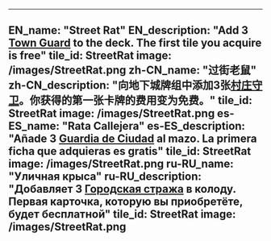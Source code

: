 ---

EN_name: "Street Rat"
EN_description: "Add 3 <a href = '../en/monsters#RoyalGuard'>Town Guard</a> to the deck. The first tile you acquire is free"
tile_id: StreetRat
image: /images/StreetRat.png
zh-CN_name: "过街老鼠"
zh-CN_description: "向地下城牌组中添加3张<a href = '../zh_cn/monsters#RoyalGuard'>村庄守卫</a>。你获得的第一张卡牌的费用变为免费。"
tile_id: StreetRat
image: /images/StreetRat.png
es-ES_name: "Rata Callejera"
es-ES_description: "Añade 3 <a href = '../es_es/monsters#RoyalGuard'>Guardia de Ciudad</a> al mazo. La primera ficha que adquieras es gratis"
tile_id: StreetRat
image: /images/StreetRat.png
ru-RU_name: "Уличная крыса"
ru-RU_description: "Добавляет 3 <a href = '../ru_ru/monsters#RoyalGuard'>Городская стража</a> в колоду. Первая карточка, которую вы приобретёте, будет бесплатной"
tile_id: StreetRat
image: /images/StreetRat.png
---